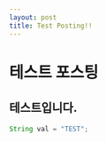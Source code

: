 ```yaml
---
layout: post
title: Test Posting!!
---
```


# 테스트 포스팅

## 테스트입니다.



```java
String val = "TEST";

```

